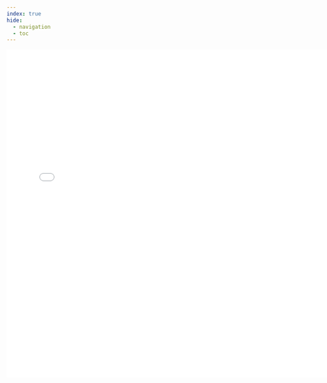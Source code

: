 ```yaml
---
index: true
hide:
  - navigation
  - toc
---
```


<iframe id="test"
        title='test'
        src="../assets/graph.html"
        class="graph"
        width="750px"
        height="750px"
        allowtransparency="true"
        style="border: 0px; margin: 0px; padding: 0px; overflow: hidden;display: block; margin: auto auto;"
        scrolling="no">
</iframe>